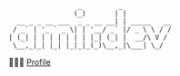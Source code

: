 ```
                 _         _            
                (_)       | |           
  __ _ _ __ ___  _ _ __ __| | _____   __
 / _` | '_ ` _ \| | '__/ _` |/ _ \ \ / /
| (_| | | | | | | | |_| (_| |  __/\ V / 
 \__,_|_| |_| |_|_|_(_)\__,_|\___| \_/  

```                                       
👨🏻‍💻 [Profile](https://mohtasebi.com/)


<!--
**wizact/wizact** is a ✨ _special_ ✨ repository because its `README.md` (this file) appears on your GitHub profile.

Here are some ideas to get you started:

- 🔭 I’m currently working on ...
- 🌱 I’m currently learning ...
- 👯 I’m looking to collaborate on ...
- 🤔 I’m looking for help with ...
- 💬 Ask me about ...
- 📫 How to reach me: ...
- 😄 Pronouns: ...
- ⚡ Fun fact: ...
-->
